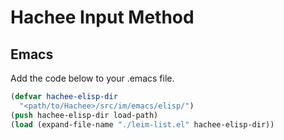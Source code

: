 # Hachee Input Method

## Emacs

Add the code below to your .emacs file.

```lisp
(defvar hachee-elisp-dir
  "<path/to/Hachee>/src/im/emacs/elisp/")
(push hachee-elisp-dir load-path)
(load (expand-file-name "./leim-list.el" hachee-elisp-dir))
```
